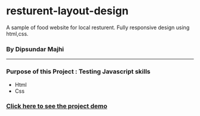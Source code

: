 # resturent-layout-design
A sample of food website for local resturent.  Fully responsive design using html,css.


### By Dipsundar Majhi 

---

### Purpose of this Project : Testing Javascript skills

- Html
- Css

### [Click here to see the project demo](https://dipsundar.github.io/Layout-design-Resturent-demo/)
